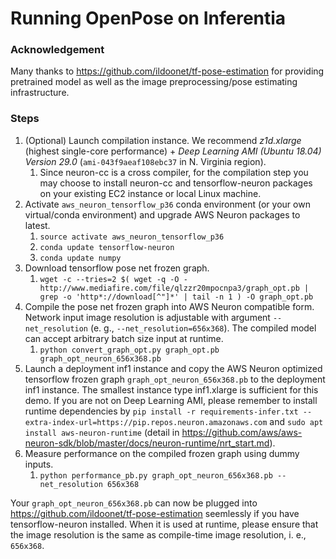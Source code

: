 # Running OpenPose on Inferentia

### Acknowledgement

Many thanks to https://github.com/ildoonet/tf-pose-estimation for providing pretrained model as well as the image preprocessing/pose estimating infrastructure.

### Steps

1. (Optional) Launch compilation instance. We recommend *z1d.xlarge* (highest single-core performance) + *Deep Learning AMI (Ubuntu 18.04) Version 29.0* (`ami-043f9aeaf108ebc37` in N. Virginia region).
    1. Since neuron-cc is a cross compiler, for the compilation step you may choose to install neuron-cc and tensorflow-neuron packages on your existing EC2 instance or local Linux machine.
2. Activate `aws_neuron_tensorflow_p36` conda environment (or your own virtual/conda environment) and upgrade AWS Neuron packages to latest.
    1. `source activate aws_neuron_tensorflow_p36`
    2. `conda update tensorflow-neuron`
    3. `conda update numpy`
3. Download tensorflow pose net frozen graph.
    1. `wget -c --tries=2 $( wget -q -O - http://www.mediafire.com/file/qlzzr20mpocnpa3/graph_opt.pb | grep -o 'http*://download[^"]*' | tail -n 1 ) -O graph_opt.pb`
4. Compile the pose net frozen graph into AWS Neuron compatible form. Network input image resolution is adjustable with argument `--net_resolution` (e. g., `--net_resolution=656x368`). The compiled model can accept arbitrary batch size input at runtime.
    1. `python convert_graph_opt.py graph_opt.pb graph_opt_neuron_656x368.pb`
5. Launch a deployment inf1 instance and copy the AWS Neuron optimized tensorflow frozen graph `graph_opt_neuron_656x368.pb` to the deployment inf1 instance. The smallest instance type inf1.xlarge is sufficient for this demo. If you are not on Deep Learning AMI, please remember to install runtime dependencies by `pip install -r requirements-infer.txt --extra-index-url=https://pip.repos.neuron.amazonaws.com` and `sudo apt install aws-neuron-runtime` (detail in https://github.com/aws/aws-neuron-sdk/blob/master/docs/neuron-runtime/nrt_start.md).
6. Measure performance on the compiled frozen graph using dummy inputs.
    1. `python performance_pb.py graph_opt_neuron_656x368.pb --net_resolution 656x368`

Your `graph_opt_neuron_656x368.pb` can now be plugged into https://github.com/ildoonet/tf-pose-estimation seemlessly if you have tensorflow-neuron installed. When it is used at runtime, please ensure that the image resolution is the same as compile-time image resolution, i. e., `656x368`.
